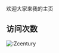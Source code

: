欢迎大家来我的主页

## 访问次数

<div style="">
  <img src="https://count.getloli.com/get/@:Zcentury" alt=":Zcentury" />
</center>

